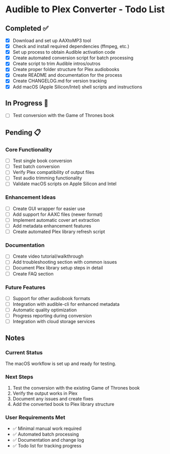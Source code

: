# Audible to Plex Converter - Todo List

## Completed ✅

- [x] Download and set up AAXtoMP3 tool
- [x] Check and install required dependencies (ffmpeg, etc.)
- [x] Set up process to obtain Audible activation code
- [x] Create automated conversion script for batch processing
- [x] Create script to trim Audible intros/outros
- [x] Create proper folder structure for Plex audiobooks
- [x] Create README and documentation for the process
- [x] Create CHANGELOG.md for version tracking
- [x] Add macOS (Apple Silicon/Intel) shell scripts and instructions

## In Progress 🚧

- [ ] Test conversion with the Game of Thrones book

## Pending 📋

### Core Functionality
- [ ] Test single book conversion
- [ ] Test batch conversion
- [ ] Verify Plex compatibility of output files
- [ ] Test audio trimming functionality
- [ ] Validate macOS scripts on Apple Silicon and Intel

### Enhancement Ideas
- [ ] Create GUI wrapper for easier use
- [ ] Add support for AAXC files (newer format)
- [ ] Implement automatic cover art extraction
- [ ] Add metadata enhancement features
- [ ] Create automated Plex library refresh script

### Documentation
- [ ] Create video tutorial/walkthrough
- [ ] Add troubleshooting section with common issues
- [ ] Document Plex library setup steps in detail
- [ ] Create FAQ section

### Future Features
- [ ] Support for other audiobook formats
- [ ] Integration with audible-cli for enhanced metadata
- [ ] Automatic quality optimization
- [ ] Progress reporting during conversion
- [ ] Integration with cloud storage services

## Notes

### Current Status
The macOS workflow is set up and ready for testing.

### Next Steps
1. Test the conversion with the existing Game of Thrones book
2. Verify the output works in Plex
3. Document any issues and create fixes
4. Add the converted book to Plex library structure

### User Requirements Met
- ✅ Minimal manual work required
- ✅ Automated batch processing
- ✅ Documentation and change log
- ✅ Todo list for tracking progress
